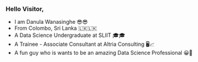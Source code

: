 ### Hello Visitor,

 - I am Danula Wanasinghe 😎😎
 - From Colombo, Sri Lanka 🇱🇰🇱🇰
 - A Data Science Undergraduate at SLIIT 🎓🎓
 - A Trainee - Associate Consultant at Altria Consulting 🖥️📈
 - A fun guy who is wants to be an amazing Data Science Professional 😀🤩

